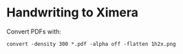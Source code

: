 # Handwriting to Ximera 

Convert PDFs with:
```
convert -density 300 *.pdf -alpha off -flatten 1h2x.png
```
